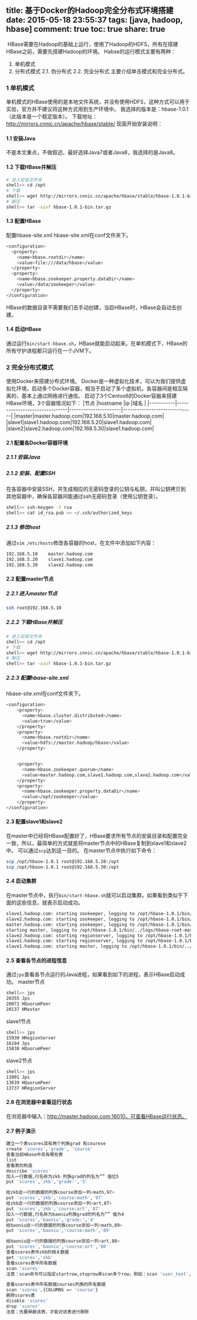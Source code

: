 title: 基于Docker的Hadoop完全分布式环境搭建
date: 2015-05-18 23:55:37
tags: [java, hadoop, hbase]
comment: true
toc: true
share: true
---
﻿﻿﻿﻿﻿
HBase需要在Hadoop的基础上运行，使用了Hadoop的HDFS，所有在搭建HBase之前，需要先搭建Hadoop的环境。
Habse的运行模式主要有两种：
1. 单机模式
2. 分布式模式
    2.1. 伪分布式
    2.2. 完全分布式
主要介绍单击模式和完全分布式。

<!-- more -->

### 1 单机模式
单机模式的HBase使用的是本地文件系统，并没有使用HDFS，这种方式可以用于实验，官方并不建议将这种方式用到生产环境中。
我选择的版本是：hbase-1.0.1（此版本是一个稳定版本）。
下载地址：http://mirrors.cnnic.cn/apache/hbase/stable/
现面开始安装说明：
#### 1.1 安装Java
不是本文重点，不做叙述。最好选择Java7或者Java8，我选择的是Java8。
#### 1.2 下载HBase并解压
``` sh
# 进入安装文件夹
shell>> cd /opt
# 下载
shell>> wget http://mirrors.cnnic.cn/apache/hbase/stable/hbase-1.0.1-bin.tar.gz
# 解压
shell>> tar -xzvf hbase-1.0.1-bin.tar.gz
```
#### 1.3 配置HBase
配置hbase-site.xml
hbase-site.xml在conf文件夹下。
``` sh
<configuration>
  <property>
    <name>hbase.rootdir</name>
    <value>file:///data/hbase</value>
  </property>
  <property>
    <name>hbase.zookeeper.property.dataDir</name>
    <value>/data/zookeeper</value>
  </property>
</configuration>
```
HBase的数据目录不需要我们去手动创建，当启HBase时，HBase会自动去创建。
#### 1.4 启动HBase
通过运行`bin/start-hbase.sh`，HBase就能启动起来。在单机模式下，HBase的所有守护进程都只运行在一个JVM下。

### 2 完全分布式模式
使用Docker来搭建分布式环境。
Docker是一种虚拟化技术，可以为我们提供虚拟化环境，启动多个Docker容器，相当于启动了多个虚拟机，各容器间是相互隔离的，基本上通过网络进行通信。
启动了3个Centos6的Docker容器来搭建HBase环境，3个容器情况如下：
|节点       |hostname         |ip          |域名                              |
|-----------|-------------------------------|----------------------|------------------------------|
|master|master.hadoop.com|192.168.5.10|master.hadoop.com|
|slave1|slave1.hadoop.com|192.168.5.20|slave1.hadoop.com|
|slave2|slave2.hadoop.com|192.168.5.30|slave1.hadoop.com|
#### 2.1 配置各Docker容器环境
##### 2.1.1 安装Java
##### 2.1.2 安装、配置SSH
在各容器中安装SSH，并生成相应的无密码登录的公钥与私钥，并叫公钥拷贝到其他容器中，确保各容器间能通过ssh无密码登录（使用公钥登录）。
``` sh
shell>> ssh-keygen -t rsa
shell>> cat id_rsa.pub >> ~/.ssh/authorized_keys
```
##### 2.1.3 修改host
通过`vim /etc/hosts`修改各容器的host，在文件中添加如下内容：
``` sh
192.168.5.10    master.hadoop.com
192.168.5.20    slave1.hadoop.com
192.168.5.30    slave2.hadoop.com
```
#### 2.2 配置master节点
##### 2.2.1 进入master节点
``` sh
ssh root@192.168.5.10
```
##### 2.2.2 下载HBase并解压
``` sh
# 进入安装文件夹
shell>> cd /opt
# 下载
shell>> wget http://mirrors.cnnic.cn/apache/hbase/stable/hbase-1.0.1-bin.tar.gz
# 解压
shell>> tar -xzvf hbase-1.0.1-bin.tar.gz
```
##### 2.2.3 配置hbase-site.xml
hbase-site.xml在conf文件夹下。
``` sh
<configuration>
    <property>
      <name>hbase.cluster.distributed</name>
      <value>true</value>
    </property>
    <property>
      <name>hbase.rootdir</name>
      <value>hdfs://master.hadoop/hbase</value>
    </property>


    <property>
      <name>hbase.zookeeper.quorum</name>
      <value>master.hadoop.com,slave1.hadoop.com,slave2.hadoop.com</value>
    </property>
    <property>
      <name>hbase.zookeeper.property.dataDir</name>
      <value>/opt/zookeeper</value>
    </property>
</configuration>
```
#### 2.3 配置slave1和slave2
在master中已经将HBase配置好了，HBase要求所有节点的安装目录和配置完全一致，所以，最简单的方式就是将master节点中的HBase复制到slave1和slave2
中。
可以通过`scp`达到这一目的。
在master节点中执行如下命令：
``` sh
scp /opt/hbase-1.0.1 root@192.168.5.20:/opt
scp /opt/hbase-1.0.1 root@192.168.5.30:/opt
```
#### 2.4 启动集群
在master节点中，执行`bin/start-hbase.sh`就可以启动集群。如果看到类似于下面的这些信息，就表示启动成功。
``` sh
slave1.hadoop.com: starting zookeeper, logging to /opt/hbase-1.0.1/bin/../logs/hbase-root-zookeeper-slave1.hadoop.com.out
slave2.hadoop.com: starting zookeeper, logging to /opt/hbase-1.0.1/bin/../logs/hbase-root-zookeeper-slave2.hadoop.com.out
master.hadoop.com: starting zookeeper, logging to /opt/hbase-1.0.1/bin/../logs/hbase-root-zookeeper-master.hadoop.com.out
starting master, logging to /opt/hbase-1.0.1/bin/../logs/hbase-root-master-master.hadoop.com.out
slave2.hadoop.com: starting regionserver, logging to /opt/hbase-1.0.1/bin/../logs/hbase-root-regionserver-slave2.hadoop.com.out
slave1.hadoop.com: starting regionserver, logging to /opt/hbase-1.0.1/bin/../logs/hbase-root-regionserver-slave1.hadoop.com.out
slave1.hadoop.com: starting master, logging to /opt/hbase-1.0.1/bin/../logs/hbase-root-master-slave1.hadoop.com.out
```
#### 2.5 查看各节点的进程信息
通过`jps`查看各节点运行的Java进程，如果看到如下的进程，表示HBase启动成功。
master节点
``` sh
shell>> jps
20355 Jps
20071 HQuorumPeer
20137 HMaster
```
slave1节点
``` sh
shell>> jps
15930 HRegionServer
16194 Jps
15838 HQuorumPeer
```
slave2节点
``` sh
shell>> jps
13901 Jps
13639 HQuorumPeer
13737 HRegionServer
```
#### 2.6 在浏览器中查看运行状态
在浏览器中输入：http://master.hadoop.com:16010，可查看HBase运行状态。
#### 2.7 例子演示
``` sh
建立一个表scores具有两个列族grad 和courese      
create 'scores','grade', 'course' 
查看当前HBase中具有哪些表      
list 
查看表的构造      
describe 'scores' 
加入一行数据,行名称为zkb 列族grad的列名为”” 值位5      
put 'scores','zkb','grade:','5'

给zkb这一行的数据的列族course添加一列<math,97>      
put 'scores','zkb','course:math','97'  
给zkb这一行的数据的列族course添加一列<art,87>      
put 'scores','zkb','course:art','87'  
加入一行数据,行名称为baoniu列族grad的列名为”” 值为4      
put 'scores','baoniu','grade:','4' 
给baoniu这一行的数据的列族course添加一列<math,89>     
put 'scores','baoniu','course:math','89'

给baoniu这一行的数据的列族course添加一列<art,80>      
put 'scores','baoniu','course:art','80'  
查看scores表中zkb的相关数据      
get 'scores','zkb'  
查看scores表中所有数据      
scan 'scores'  
注意：scan命令可以指定startrow,stoprow来scan多个row，例如：scan 'user_test', {COLUMNS =>'info:username',LIMIT =>10, STARTROW => 'test',STOPROW=>'test2'}

查看scores表中所有数据courses列族的所有数据      
scan 'scores',{COLUMNS => 'course'}  
删除scores表      
disable 'scores'       
drop 'scores'      
注意：先要屏蔽该表，才能对该表进行删除
```




















